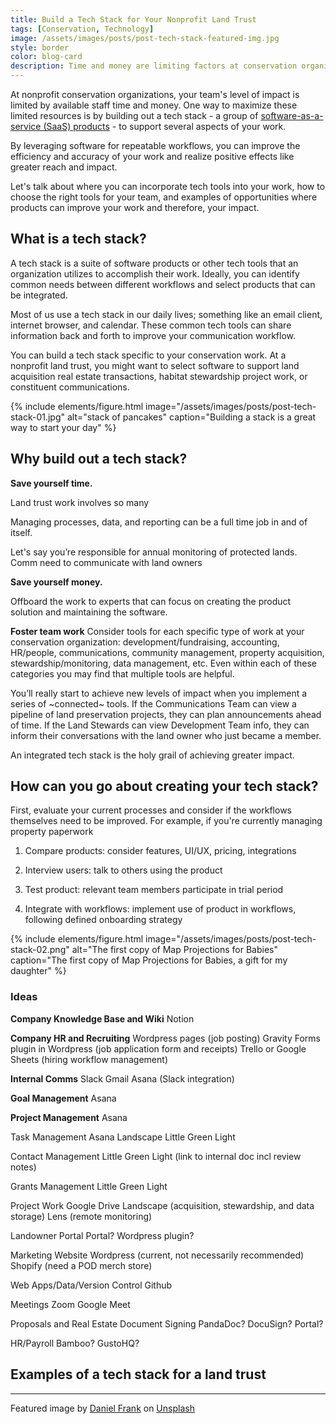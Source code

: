 ```yaml
---
title: Build a Tech Stack for Your Nonprofit Land Trust
tags: [Conservation, Technology]
image: /assets/images/posts/post-tech-stack-featured-img.jpg
style: border
color: blog-card
description: Time and money are limiting factors at conservation organizations. Learn how to leverage tools to make your work more accurate and efficient, so you can focus on impact.
---
```


At nonprofit conservation organizations, your team's level of impact is limited by available staff time and money. One way to maximize these limited resources is by building out a tech stack - a group of [software-as-a-service (SaaS) products](https://en.wikipedia.org/wiki/Software_as_a_service) - to support several aspects of your work.

By leveraging software for repeatable workflows, you can improve the efficiency and accuracy of your work and realize positive effects like greater reach and impact.

Let's talk about where you can incorporate tech tools into your work, how to choose the right tools for your team, and examples of opportunities where products can improve your work and therefore, your impact.

## What is a tech stack?

A tech stack is a suite of software products or other tech tools that an organization utilizes to accomplish their work. Ideally, you can identify common needs between different workflows and select products that can be integrated.

Most of us use a tech stack in our daily lives; something like an email client, internet browser, and calendar. These common tech tools can share information back and forth to improve your communication workflow.

You can build a tech stack specific to your conservation work. At a nonprofit land trust, you might want to select software to support land acquisition real estate transactions, habitat stewardship project work, or constituent communications.

{% include elements/figure.html image="/assets/images/posts/post-tech-stack-01.jpg" alt="stack of pancakes" caption="Building a stack is a great way to start your day" %}

## Why build out a tech stack?

**Save yourself time.**

Land trust work involves so many


 Managing processes, data, and reporting can be a full time job in and of itself. 

Let's say you’re responsible for annual monitoring of protected lands. Comm need to communicate with land owners




**Save yourself money.**

Offboard the work to experts that can focus on creating the product solution and maintaining the software.


**Foster team work**
Consider tools for each specific type of work at your conservation organization: development/fundraising, accounting, HR/people, communications, community management, property acquisition, stewardship/monitoring, data management, etc. Even within each of these categories you may find that multiple tools are helpful.

You’ll really start to achieve new levels of impact when you implement a series of ~connected~ tools. If the Communications Team can view a pipeline of land preservation projects, they can plan announcements ahead of time. If the Land Stewards can view Development Team info, they can inform their conversations with the land owner who just became a member.

An integrated tech stack is the holy grail of achieving greater impact.


## How can you go about creating your tech stack?

First, evaluate your current processes and consider if the workflows themselves need to be improved. For example, if you're currently managing property paperwork

1. Compare products: consider features, UI/UX, pricing, integrations

2. Interview users: talk to others using the product

3. Test product: relevant team members participate in trial period

4. Integrate with workflows: implement use of product in workflows, following defined onboarding strategy

{% include elements/figure.html image="/assets/images/posts/post-tech-stack-02.png" alt="The first copy of Map Projections for Babies" caption="The first copy of Map Projections for Babies, a gift for my daughter" %}


### Ideas

**Company Knowledge Base and Wiki**
Notion

**Company HR and Recruiting**
Wordpress pages (job posting)
Gravity Forms plugin in Wordpress (job application form and receipts)
Trello or Google Sheets (hiring workflow management)

**Internal Comms**
Slack
Gmail
Asana (Slack integration)

**Goal Management**
Asana

**Project Management**
Asana


Task Management
Asana
Landscape
Little Green Light

Contact Management
Little Green Light (link to internal doc incl review notes)

Grants Management
Little Green Light

Project Work
Google Drive
Landscape (acquisition, stewardship, and data storage)
Lens (remote monitoring)

Landowner Portal
Portal?
Wordpress plugin?

Marketing Website
Wordpress (current, not necessarily recommended)
Shopify (need a POD merch store)

Web Apps/Data/Version Control
Github

Meetings
Zoom
Google Meet

Proposals and Real Estate Document Signing
PandaDoc?
DocuSign?
Portal?

HR/Payroll
Bamboo?
GustoHQ?





## Examples of a tech stack for a land trust




***

Featured image by <a href="https://unsplash.com/@fr3nks?utm_source=unsplash&utm_medium=referral&utm_content=creditCopyText">Daniel Frank</a> on <a href="https://unsplash.com/s/photos/phone-landscape?utm_source=unsplash&utm_medium=referral&utm_content=creditCopyText">Unsplash</a>
